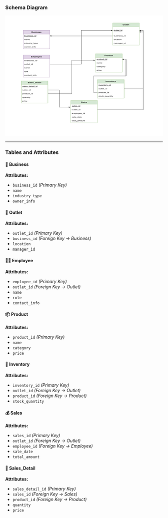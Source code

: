 ### Schema Diagram

![Schema Diagram](image.png)

---

### Tables and Attributes

#### 🏢 Business  
**Attributes:**  
- `business_id` *(Primary Key)*  
- `name`  
- `industry_type`  
- `owner_info`  

#### 🏬 Outlet  
**Attributes:**  
- `outlet_id` *(Primary Key)*  
- `business_id` *(Foreign Key → Business)*  
- `location`  
- `manager_id`  

#### 👨‍💼 Employee  
**Attributes:**  
- `employee_id` *(Primary Key)*  
- `outlet_id` *(Foreign Key → Outlet)*  
- `name`  
- `role`  
- `contact_info`  

#### 📦 Product  
**Attributes:**  
- `product_id` *(Primary Key)*  
- `name`  
- `category`  
- `price`  

#### 🧮 Inventory  
**Attributes:**  
- `inventory_id` *(Primary Key)*  
- `outlet_id` *(Foreign Key → Outlet)*  
- `product_id` *(Foreign Key → Product)*  
- `stock_quantity`  

#### 💰 Sales  
**Attributes:**  
- `sales_id` *(Primary Key)*  
- `outlet_id` *(Foreign Key → Outlet)*  
- `employee_id` *(Foreign Key → Employee)*  
- `sale_date`  
- `total_amount`  

#### 🧾 Sales_Detail  
**Attributes:**  
- `sales_detail_id` *(Primary Key)*  
- `sales_id` *(Foreign Key → Sales)*  
- `product_id` *(Foreign Key → Product)*  
- `quantity`  
- `price`  
